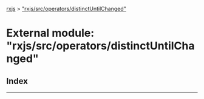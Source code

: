[rxjs](../README.md) > ["rxjs/src/operators/distinctUntilChanged"](../modules/_rxjs_src_operators_distinctuntilchanged_.md)

# External module: "rxjs/src/operators/distinctUntilChanged"

## Index

---

